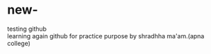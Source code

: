 # new-
testing github<br> 
learning again github for practice purpose by shradhha ma'am.(apna college)
